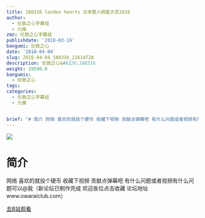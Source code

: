 ```yaml
---
title: 180316 london hearts 日本整人明星大赏2018
author:
  - 伦敦之心字幕组
  - 九條
zmz: 伦敦之心字幕组
publishdate: '2018-03-16'
bangumi: 伦敦之心
date: '2018-04-04'
slug: 2018-04-04_180316_21614728
description: 伦敦之心&#8226;180316
weight: 19596.0
bangumis:
  - 伦敦之心
tags:
categories:
  - 伦敦之心字幕组
  - 九條


brief: "# 简介 网络 喜欢的就投个硬币 收藏下视频 贡献点弹幕吧 有什么问题或者视频有什么问题可以@我（新论坛已制作完成 欢迎各位点击收藏 论坛地址www.owaraiclub.com）"
---
```

![](https://i.imgur.com/OocCcbd.png)
# 简介  
网络
喜欢的就投个硬币 收藏下视频 贡献点弹幕吧 有什么问题或者视频有什么问题可以@我（新论坛已制作完成 欢迎各位点击收藏 论坛地址www.owaraiclub.com）  

[去B站观看](https://www.bilibili.com/video/av21614728/)
 
